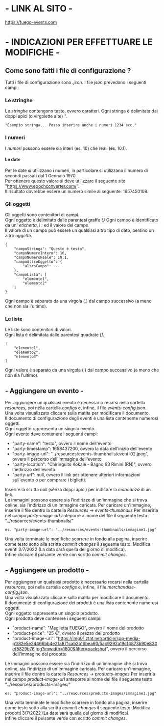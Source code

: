 # - LINK AL SITO -
https://fuego-events.com

# - INDICAZIONI PER EFFETTUARE LE MODIFICHE -

## Come sono fatti i file di configurazione ?
Tutti i file di configurazione sono _.json_. I file _json_ prevedono i seguenti campi:

### Le stringhe
Le _stringhe_ contengono testo, ovvero caratteri. Ogni stringa è delimitata dai doppi apici (o virgolette alte) _"_.
```
"Esempio stringa... Posso inserire anche i numeri 1234 ecc."
```
### I numeri
I _numeri_ possono essere sia interi (es. 10) che reali (es. 10.1).

#### Le date
Per le date si utilizzano i numeri, in particolare si utilizzano il numero di secondi passati dal 1 Gennaio 1970.  
Per ottenere questo valore si deve utilizzare il seguente sito "https://www.epochconverter.com/".  
Il risultato dovrebbe essere un numero simile al seguente: 1657450108.

### Gli oggetti
Gli oggetti sono contenitori di campi.  
Ogni oggetto è delimitato dalle parentesi graffe _{}_
Ogni campo è identificato da un' _etichetta_, i _:_ ed il valore del campo.  
Il valore di un campo può essere un qualsiasi altro tipo di dato, persino un altro _oggetto_.
```
{
    "campoStringa": "Questo è testo",
    "campoNumeroIntero": 10,
    "campoNumeroReale": 10.1,
    "campoAltroOggetto": {
        "altroCampo": ...
    },
    "campoLista": [
        "elemento1",
        "elemento2"
    ]
}
```
Ogni campo è separato da una virgola (_,_) dal campo successivo (a meno che non sia l'ultimo).

### Le liste
Le liste sono contenitori di valori.  
Ogni lista è delimitata dalle parentesi quadrate _[]_.
```
[
    "elemento1",
    "elemento2",
    "elemento3"
]
```
Ogni valore è separato da una virgola (_,_) dal campo successivo (a meno che non sia l'ultimo).

## - Aggiungere un evento -
Per aggiungere un qualsiasi evento è necessario recarsi nella cartella _resources_, poi nella cartella _configs_ e, infine, il file _events-config.json_.  
Una volta visualizzato cliccare sulla matita per modificare il documento.  
Il documento di configurazione degli eventi è una lista contenente numerosi oggetti.  
Ogni oggetto rappresenta un singolo evento.  
Ogni evento deve contenere i seguenti campi:
- "party-name": "testo", ovvero il nome dell'evento
- "party-timestamp": 1658437200, ovvero la data dell'inizio dell'evento
- "party-image-url": "../resources/events-thumbnails/event-02.jpeg", ovvero il percorso dell'immagine dell'evento
- "party-location": "Chiringuito Kokale - Bagno 63 Rimini (RN)", ovvero l'indirizzo dell'evento
- "party-url": null, ovvero il link per ottenere ulteriori informazioni sull'evento o per comprare i biglietti.   

Inserire la scritta _null_ (senza doppi apici) per indicare la *mancanza* di un link.  
Le immagini possono essere sia l'indirizzo di un'immagine che si trova online, sia l'indirizzo di un'immagine caricata.
Per caricare un'immagine, inserire il file dentro la cartella _Resources_ -> _events-thumbnails_
Per inserirla nel campo _party-image-url_ anteporre al nome del file il seguente testo "../resources/events-thumbnails/"  
```
es. "party-image-url": "../resources/events-thumbnails/immagine1.jpg"
```

Una volta terminate le modifiche scorrere in fondo alla pagina, inserire come testo sotto alla scritta _commit changes_ il seguente testo: Modifica eventi 3/7/2022 (La data sarà quella del giorno di modifica).  
Infine cliccare il pulsante verde con scritto _commit changes_.

## - Aggiungere un prodotto -
Per aggiungere un qualsiasi prodotto è necessario recarsi nella cartella _resources_, poi nella cartella _configs_ e, infine, il file _merchandise-config.json_.  
Una volta visualizzato cliccare sulla matita per modificare il documento.  
Il documento di configurazione dei prodotti è una lista contenente numerosi oggetti.  
Ogni oggetto rappresenta un singolo prodotto.  
Ogni prodotto deve contenere i seguenti campi:
- "product-name": "Maglietta FUEGO", ovvero il nome del prodotto
- "product-price": "25 €", ovvero il prezzo del prodotto
- "product-image-url": "https://img01.ztat.net/article/spp-media-p1/82e5e24466bb4e21a871cab2a16bea60/5ac9292a19c14873b90e830ef5829b76.jpg?imwidth=1800&filter=packshot", ovvero il percorso dell'immagine del prodotto

Le immagini possono essere sia l'indirizzo di un'immagine che si trova online, sia l'indirizzo di un'immagine caricata.
Per caricare un'immagine, inserire il file dentro la cartella _Resources_ -> _products-images_
Per inserirla nel campo _product-image-url_ anteporre al nome del file il seguente testo "../resources/products-images/"  
```
es. "product-image-url": "../resources/products-images/immagine1.jpg"
```

Una volta terminate le modifiche scorrere in fondo alla pagina, inserire come testo sotto alla scritta _commit changes_ il seguente testo: Modifica prodotti 3/7/2022 (La data sarà quella del giorno di modifica).  
Infine cliccare il pulsante verde con scritto _commit changes_.

